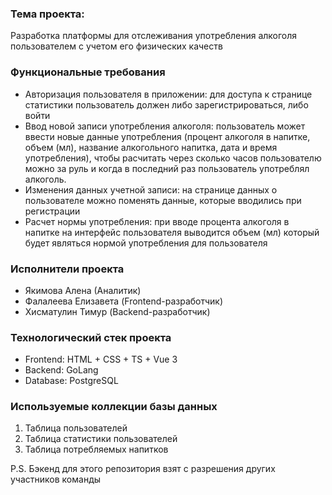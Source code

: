 ### Тема проекта:

Разработка платформы для отслеживания употребления алкоголя пользователем с учетом его физических качеств

### Функциональные требования

- Авторизация пользователя в приложении: для доступа к странице статистики пользователь должен либо зарегистрироваться, либо войти
- Ввод новой записи употребления алкоголя: пользователь может ввести новые данные употребления (процент алкоголя в напитке, объем (мл), название алкогольного напитка, дата и время употребления), чтобы расчитать через сколько часов пользователю можно за руль и когда в последний раз пользователь употреблял алкоголь.
- Изменения данных учетной записи: на странице данных о пользователе можно поменять данные, которые вводились при регистрации
- Расчет нормы употребления: при вводе процента алкоголя в напитке на интерфейс пользователя выводится объем (мл) который будет являться нормой употребления для пользователя

### Исполнители проекта

- Якимова Алена (Аналитик)
- Фалалеева Елизавета (Frontend-разработчик)
- Хисматулин Тимур (Backend-разработчик)

### Технологический стек проекта

- Frontend: HTML + CSS + TS + Vue 3
- Backend: GoLang
- Database: PostgreSQL

### Используемые коллекции базы данных

1. Таблица пользователей
2. Таблица статистики пользователей
3. Таблица потребляемых напитков

P.S. Бэкенд для этого репозитория взят с разрешения других участников команды
